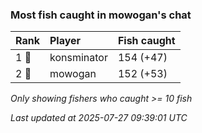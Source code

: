 ### Most fish caught in mowogan's chat

| Rank  | Player      | Fish caught |
|:------|:------------|:------------|
| 1 🥇  | konsminator | 154 (+47)   |
| 2 🥈  | mowogan     | 152 (+53)   |

_Only showing fishers who caught >= 10 fish_

_Last updated at 2025-07-27 09:39:01 UTC_